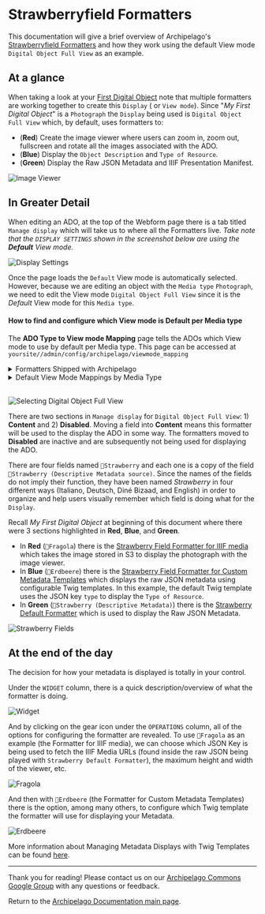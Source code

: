 # Strawberryfield Formatters

This documentation will give a brief overview of Archipelago's [Strawberryfield Formatters](https://github.com/esmero/format_strawberryfield) and how they work using the default View mode `Digital Object Full View` as an example.

## At a glance
When taking a look at your [First Digital Object](https://github.com/esmero/archipelago-documentation/blob/1.0.0-RC1/docs/firstobject.md) note that multiple formatters are working together to create this `Display` ( or `View mode`). Since "*My First Digital Object*" is a `Photograph` the `Display` being used is `Digital Object Full View` which, by default, uses formatters to:

- (**Red**) Create the image viewer where users can zoom in, zoom out, fullscreen and rotate all the images associated with the ADO.
- (**Blue**) Display the `Object Description` and `Type of Resource`.
- (**Green**) Display the Raw JSON Metadata and IIIF Presentation Manifest.

![Image Viewer](../imgs/strawberryfield-formatters/01_my-first-digital-object.jpg)

## In Greater Detail

When editing an ADO, at the top of the Webform page there is a tab titled `Manage display` which will take us to where all the Formatters live. _Take note that the `DISPLAY SETTINGS` shown in the screenshot below are using the **Default** View mode._

![Display Settings](../imgs/strawberryfield-formatters/02_managedisplay.jpg)

Once the page loads the `Default` View mode is automatically selected. However, because we are editing an object with the `Media type` `Photograph`, we need to edit the View mode `Digital Object Full View` since it is the *Default* View mode for this `Media type`.

#### How to find and configure which View mode is Default per Media type</summary>

The **ADO Type to View mode Mapping** page tells the ADOs which View mode to use by default per Media type. This page can be accessed at `yoursite//admin/config/archipelago/viewmode_mapping`

<details><summary>Formatters Shipped with Archipelago</summary>
<span>

1. Default
2. Collection listing
3. Digital Object Full View
4. Digital Object with 3D Viewer
5. Digital Object with A/V Player
6. Digital Object with Book Reader
7. Digital Object with Mirador Viewer
8. Digital Object with Pannellum Panorama
9. Digital Object with PDF Viewer
10. Digital Object with Replay.web Webarchive Player
11. Digital Object with Replay.web Webarchive with Navbars
12. Digital Object with Video Player
13. Digital Object with thumbnail and abstract

</span>
</details>
<details><summary>Default View Mode Mappings by Media Type</summary>
<span>

|JSON (Media) Type | View Mode Name                   |  
|----------|----------------------------------|
|1. Video     | Digital Object with Video Player |
|2. 3DModel   | Digital Object with 3D Viewer    |
|3. Photograph| Digital Object Full View         |
|4. Thesis   | Digital Object with PDF Viewer    |
|5. Panorama   | Digital Object with Pannellum Panorama  |
|6. Book   | Digital Object with Book Reader  |
|7. Podcast   | Digital Object with A/V Player |
|8. Collection   | Collection Listing |
|9. Article   | Digital Object with PDF Viewer  |
|10. Map   | Digital Object with Mirador Viewer  |
|11. MusicRecording   | Digital Object with A/V Player  |
|12. Sculpture  | Digital Object with 3D Viewer  |
|13. VisualArtwork  | Digital Object with Video Player  |
|14. Painting  | Digital Object with Mirador Viewer  |
|15. WebPage  | Digital Object with Replay.web Webarchive Player |
|16. PanoramaTour | Digital Object with Pannellum Panorama  |

</span>
</details>
<br>

![Selecting Digital Object Full View](../imgs/strawberryfield-formatters/03_default-managedisplay.jpg)

There are two sections in `Manage display` for `Digital Object Full View`: 1) **Content** and 2) **Disabled**. Moving a field into **Content** means this formatter will be used to the display the ADO in some way. The formatters moved to **Disabled** are inactive and are subsequently not being used for displaying the ADO.

There are four fields named `🍓Strawberry` and each one is a copy of the field `🍓Strawberry (Descriptive Metadata source)`. Since the names of the fields do not imply their function, they have been named *Strawberry* in four different ways (Italiano, Deutsch, Diné Bizaad, and English) in order to organize and help users visually remember which field is doing what for the `Display`.

Recall *My First Digital Object* at beginning of this document where there were 3 sections highlighted in **Red**, **Blue**, and **Green**.

- In **Red** (`🍓Fragola`) there is the [Strawberry Field Formatter for IIIF media](tbd.md) which takes the image stored in S3 to display the photograph with the image viewer.
- In **Blue** (`🍓Erdbeere`) there is the [Strawberry Field Formatter for Custom Metadata Templates](tbd.md) which displays the raw JSON metadata using configurable Twig templates. In this example, the default Twig template uses the JSON key `type` to display the `Type of Resource`.
- In **Green** (`🍓Strawberry (Descriptive Metadata)`) there is the [Strawberry Default Formatter](tbd.md) which is used to display the Raw JSON Metadata.

![Strawberry Fields](../imgs/strawberryfield-formatters/04_strawberryfields.jpg)

## At the end of the day
The decision for how your metadata is displayed is totally in your control.

Under the `WIDGET` column, there is a quick description/overview of what the formatter is doing.

![Widget](../imgs/strawberryfield-formatters/05_widget.jpg)

And by clicking on the gear icon under the `OPERATIONS` column, all of the options for configuring the formatter are revealed. To use `🍓Fragola` as an example (the Formatter for IIIF media), we can choose which JSON Key is being used to fetch the IIIF Media URLs (found inside the raw JSON being played with `Strawberry Default Formatter`), the maximum height and width of the viewer, etc.

![Fragola](../imgs/strawberryfield-formatters/06_fragola.jpg)

And then with `🍓Erdbeere` (the Formatter for Custom Metadata Templates) there is the option, among many others, to configure which Twig template the formatter will use for displaying your Metadata.

![Erdbeere](../imgs/strawberryfield-formatters/07_erdbeere.jpg)

More information about Managing Metadata Displays with Twig Templates can be found [here](metadatatwigs.md).

---

Thank you for reading! Please contact us on our [Archipelago Commons Google Group](https://groups.google.com/forum/#!forum/archipelago-commons) with any questions or feedback.

Return to the [Archipelago Documentation main page](../README.md).
